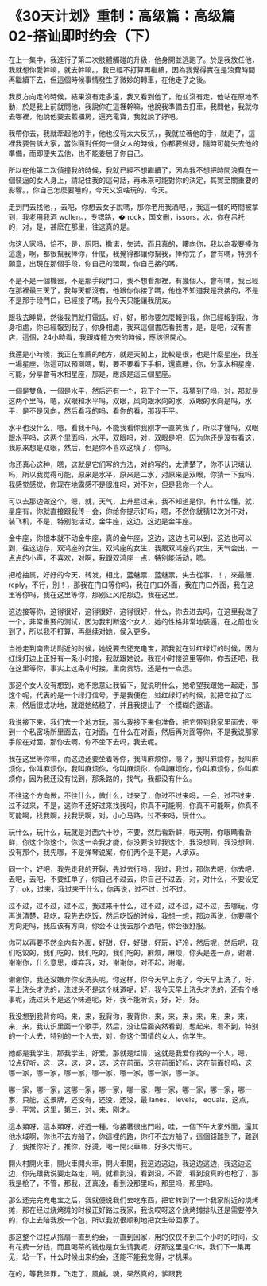 # 《30天计划》重制：高级篇：高级篇02-搭讪即时约会（下）

在上一集中，我進行了第二次肢體觸碰的升級，他身開並逃跑了。於是我放任他，我就想你愛幹嘛，就去幹嘛。，我已經不打算再繼續，因為我覺得實在是浪費時間再繼續下去，但這個時候事情發生了微妙的轉車，在他走了之後。

我反方向走的時候，結果沒有走多遠，我又看到他了，他並沒有走，他站在原地不動，於是我上前就問他，我說你在這裡幹嘛，他說我準備去打車，我問他，我就你去哪裡，他說他要去藍櫃房，還充電寶，我就說了好吧。

我帶你去，我就牽起他的手，他也沒有太大反抗，，我就拉著他的手，就走了，這裡我要告訴大家，當你面對任何一個女人的時候，你都要做好，隨時可能失去他的準備，而即便失去他，也不能委屈了你自己。

所以在他第二次偵撞我的時候，我就已經不想繼續了，因為我不想把時間浪費在一個裝逼的女人身上，請記住我的這句話，再未來可能對你的決定，其實至關重要的影響。，你自己怎麼要睡的，今天又沒啥玩的，今天。

走到門去找他，，去吧，你想去女子說嗎，那你老用我酒吧，，我這一個的時間被拿到，我老用我酒 wollen。，专锶路，� rock，国文删，issors，水，你在吕托的，对，是，甚麽在那里，往这真的是。

你这人家吗，恰不，是，厨阳，撒诺，失诺，而且真的，瞜向你，我以為我要捧你這邊，啊，都很幫我捧你，什麼，我覺得都讓你幫我，捧你完了，會有嗎，特別不願意，出現在那個手段，你自己的環啊，你自己接的嗎。

不是不是一個機器，不是那手段門口，我不想看那裡，有幾個人，會有嗎，我已經在那裡最三天了，我每天都沒有，他跟你你接了嗎，他也不知道我是我接的，不是不是那手段門口，已經接了嗎，我今天只能讓我朋友。

跟我去睡覺，然後我們就打電話，好，好，那你要怎麼報到我，你已經報到我，你身相處，你已經報到我了，你身相處，我來這個書店看我書，是，是吧，沒有書店，這個，24小時看，我跟媒體方去的時候，應該很開心。

我還是小時候，我正在推薦的地方，就是天朝上，比較是很，也是什麼星座，我差一場星座，你這可以預測嗎，對，要不要看下手相，還真睡，你，分享水相星座，可能，分享會有水相星座，那是，應該是這三個星座。

一個是雙魚，一個是水平，然后还有一个，我下个一下，我猜到了吗，对，那就是这两个里吗，嗯，双眼和水平吗，双眼，风向跟水向的水，双眼的水向是吗，水平，是不是风向，然后看我的吗，看你的看，那我手平。

水平也没什么，嗯，看我干吗，不能我看你我刚才一直笑我了，所以才懂吗，双眼跟水平吗，这两个里面吗，水平，双眼吗，对，双眼是吧，因为你还是没有看这，我原来想是双眼，然后，但是你不喜欢这填了，你吗。

你还真心这种，嗯，这就是它们写的方法，对的写的，太清楚了，你不认识填认吗，所以我觉得可能，原来是水平，原来是二水，对原来是双眼，你猜一下我吗，我感觉感觉，你现在地露感不是很准吗，对不对，但是我你一个人。

可以去那边做这个，嗯，就，天气，上升星过来，我不知道是你，有什么懂，就，星座有，你就直接跟我传一会，你给你提示好吗，嗯，不然你就猜12次对不对，装飞机，不是，特别能活动，金牛座，这边，这边是金牛座。

金牛座，你根本就不动金牛座，真的金牛座，这边，这边也可以到，这边也可以到，往这边存，双鸿座的女生，双鸿座的女生，我跟双鸿座的女生，天气会出，一点点的小声，不喜欢，对啊，我跟双鸿座一点，特别能活动，嗯。

把枪抽属，好好的今天，转发，相比，蓝魅票，蓝魅票，失去從事，！，來最飯， reply，不行，別！，那我在门口等你吗，我在门口外面，我在门口外面，我在这里等你吗，我在这里等你，那别让风陀那边，我在这里。

这边接等你，这得很好，这得很好，这得很好，什么，你去进去吗，在这里我做了一个，非常重要的测试，因为我判断这个女人，她的性格非常地装逼，在之前也说到了，所以我不打算，再继续对她，侯入更多。

当她走到南贵坊附近的时候，她说要去还充电宝，那我就在过红绿灯的时候，因为红绿灯边上正好有一条小时接，我就跟她说，我在小时接这里等你，你去还吧，我在这里等你，事实上这条小时接，里南贵坊，还是有一点远。

那这个女人没有想到，她不愿意让我留下，就说明什么，她希望我跟她一起走，那这个呢，代表的是一个绿灯信号，于是我便在，过红绿灯的时候，就把它拉了过来，然后很成功地，就跟她结稳了，并且我提出了一个模糊的邀请。

我说接下来，我们去一个地方玩，那么我接下来也准备，把它带到我家里面去，带到一个私密场所里面去，在对面，在什么在对面，然后再对面等你，不是我说那家手段在对面，那你去啊，你不坐下去吗，我去呢。

我在这里等你嘛，而这边还要坐着等你，我叫麻烦你，嗯？，我叫麻烦你，我叫麻烦你，你叫麻烦你，我叫麻烦你，你叫麻烦你，你叫麻烦你，你叫麻烦你，你叫麻烦你，因为我还没有找到，那条路的，找气，我都没有什么。

不往这个方向做，不往什么，做什么，过来了，你过不过来吗，一会，过不过来，过不过来，不是，这你不还好过来找我吗，你真不可能啊，你真不可能啊，你真不可能啊，找我啊，找我玩啊，对，小心马路，过不来吗，玩什么。

玩什么，玩什么，玩就是对西六十秒，不要，然后看新鲜，哦天啊，你眼睛看新鲜，你这个你这个，你这一会我才能，你没要说过我这个，我没想到，我没想到，没有那个，我先哪，不是弹琴说案，你们两个是不是，人承双。

同一个，好吧，我先走我的开裂，先过去行吗，我过，我过，那你去吧，你去吧，去吧，去吧，不要红单了，你自己不过去，你自己不过去，对，对什么，不要设定了，ok，过来，我过来干什么，你再说，过不过，过不过。

过不过，过不过，过不过，我过来干什么，过不过，过不过，过不过，去哪玩，你再说清楚，我吃，我先去吃饭，然后吃饭的时候，我想一想，那边再说，你要哪个方向走吗，我应该有方向，你会不让我去那个酒吧，你会很舒服。

你可以再要不然全内有外面，好甜，好，好甜，好玩，好冷，然后呢，然后呢，我们吃饺的，我们吃的，我们吃的，我们吃的，麻烦，麻烦，你头是差一点，谢谢，谢谢你，什么意思，嫌弃我，对，谢谢你，对不起，谢谢。

谢谢你，我还没嫌弃你没洗头呢，你这样，你今天早上洗了，今天早上洗了，好，早上洗头才洗的，洗过头不是这个味道呢，好，我今天早上洗头才洗的，还有个啥事呢，洗过头不是这个味道呢，好，我不能听说，好，好，好。

我没想到我背你吗，来，来，我背你，我背你，来，来，来，来，来，来，来，来，来，我认识里面一个歌手，然后，没让后面突然看到，想起来，看不到，特别的一个人去，特别的一个人去，对，你这个国情的女人，你学生。

她都是我学生，那我学生，好爱，那就是烂情，这就是我爱你找的一个人，嗯，12点好听，这，这，这，这，这，这在前面，这在前面好吗，这在前面好吗，这哪一家，哪一家，哪一家，哪一家，哪一家，哪一家，哪一家。

哪一家，哪一家，这哪一家，哪一家，哪一家，哪一家，哪一家，哪一家，哪一家，只能，这景牌，还没有，还没，还没，最 lanes， levels， equals，这点，是，平常，这里，第三，对，来，刚才。

這本類呀，這本類呀，好近一種，你接著很出門啦，哇，一個下午大家外面，還其他水域啊，你也不去方船了，你這裡的路，你打不去方船了，這個錢難到了，難到了，我推你好了，推你，好燙，喝一開火車嘛，好多大雨村。

開火村開火車，開火車開火車，開火車開，我这边这边，我这边这边，我这边这边，你先跟我说要走路走，啊，就看到没，看到没，不管，看到没真的也枪了，那我是枪了，不管，那我，还真没，看到没那里吗，那里吗，那里吗。

那么还完完充电宝之后，我就便说我们去吃东西，把它转到了一个我家附近的烧烤摊，那在经过烧烤摊的时候正好路过我家，我说哎呀这个烧烤摊排队还是需要停久的，你上去陪我放一个包，所以我就很顺利地把女生带回家了。

那这整个过程从搭扇一直到约会，一直到回家，用的仅仅不到三个小时的时间，没有花费一分钱，而且喝茶的钱也是女生请我呢，好那这里是Cris，我们下一集再见，站一下，什么时候出来约会，还能不能我觉得，才机果。

在的，等我辟罪，飞走了，風鹹，魂，果然真的，爹跟我